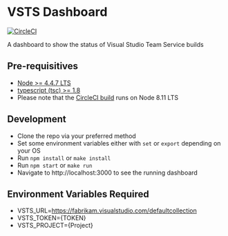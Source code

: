 # VSTS Dashboard

[![CircleCI](https://circleci.com/gh/emisgroup/vsts-dashboard.svg?style=svg)](https://circleci.com/gh/emisgroup/vsts-dashboard)

A dashboard to show the status of Visual Studio Team Service builds

## Pre-requisitives

* [Node >= 4.4.7 LTS](https://nodejs.org)
* [typescript (tsc) >= 1.8](https://www.npmjs.com/package/typescript)
* Please note that the [CircleCI build](https://circleci.com/gh/emisgroup/vsts-dashboard) runs on Node 8.11 LTS

## Development

* Clone the repo via your preferred method
* Set some environment variables either with `set` or `export` depending on your OS
* Run `npm install` or `make install`
* Run `npm start` or `make run`
* Navigate to http://localhost:3000 to see the running dashboard


## Environment Variables Required

* VSTS_URL=https://fabrikam.visualstudio.com/defaultcollection
* VSTS_TOKEN={TOKEN}
* VSTS_PROJECT={Project}
